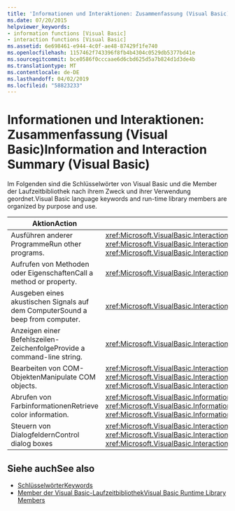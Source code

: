 ```yaml
---
title: 'Informationen und Interaktionen: Zusammenfassung (Visual Basic)'
ms.date: 07/20/2015
helpviewer_keywords:
- information functions [Visual Basic]
- interaction functions [Visual Basic]
ms.assetid: 6e698461-e944-4c0f-ae48-87429f1fe740
ms.openlocfilehash: 1157462f743396f8fb4b4304c0529db5377bd41e
ms.sourcegitcommit: bce0586f0cccaae6d6cbd625d5a7b824d1d3de4b
ms.translationtype: MT
ms.contentlocale: de-DE
ms.lasthandoff: 04/02/2019
ms.locfileid: "58823233"
---
```

# <a name="information-and-interaction-summary-visual-basic"></a><span data-ttu-id="fa2c3-102">Informationen und Interaktionen: Zusammenfassung (Visual Basic)</span><span class="sxs-lookup"><span data-stu-id="fa2c3-102">Information and Interaction Summary (Visual Basic)</span></span>
<span data-ttu-id="fa2c3-103">Im Folgenden sind die Schlüsselwörter von Visual Basic und die Member der Laufzeitbibliothek nach ihrem Zweck und ihrer Verwendung geordnet.</span><span class="sxs-lookup"><span data-stu-id="fa2c3-103">Visual Basic language keywords and run-time library members are organized by purpose and use.</span></span>  
  
|<span data-ttu-id="fa2c3-104">Aktion</span><span class="sxs-lookup"><span data-stu-id="fa2c3-104">Action</span></span>|<span data-ttu-id="fa2c3-105">Sprachelement</span><span class="sxs-lookup"><span data-stu-id="fa2c3-105">Language element</span></span>|  
|------------|----------------------|  
|<span data-ttu-id="fa2c3-106">Ausführen anderer Programme</span><span class="sxs-lookup"><span data-stu-id="fa2c3-106">Run other programs.</span></span>|<span data-ttu-id="fa2c3-107"><xref:Microsoft.VisualBasic.Interaction.AppActivate%2A>, <xref:Microsoft.VisualBasic.Interaction.Shell%2A></span><span class="sxs-lookup"><span data-stu-id="fa2c3-107"><xref:Microsoft.VisualBasic.Interaction.AppActivate%2A>, <xref:Microsoft.VisualBasic.Interaction.Shell%2A></span></span>|  
|<span data-ttu-id="fa2c3-108">Aufrufen von Methoden oder Eigenschaften</span><span class="sxs-lookup"><span data-stu-id="fa2c3-108">Call a method or property.</span></span>|<xref:Microsoft.VisualBasic.Interaction.CallByName%2A>|  
|<span data-ttu-id="fa2c3-109">Ausgeben eines akustischen Signals auf dem Computer</span><span class="sxs-lookup"><span data-stu-id="fa2c3-109">Sound a beep from computer.</span></span>|<xref:Microsoft.VisualBasic.Interaction.Beep%2A>|  
|<span data-ttu-id="fa2c3-110">Anzeigen einer Befehlszeilen-Zeichenfolge</span><span class="sxs-lookup"><span data-stu-id="fa2c3-110">Provide a command-line string.</span></span>|<xref:Microsoft.VisualBasic.Interaction.Command%2A>|  
|<span data-ttu-id="fa2c3-111">Bearbeiten von COM-Objekten</span><span class="sxs-lookup"><span data-stu-id="fa2c3-111">Manipulate COM objects.</span></span>|<span data-ttu-id="fa2c3-112"><xref:Microsoft.VisualBasic.Interaction.CreateObject%2A>, <xref:Microsoft.VisualBasic.Interaction.GetObject%2A></span><span class="sxs-lookup"><span data-stu-id="fa2c3-112"><xref:Microsoft.VisualBasic.Interaction.CreateObject%2A>, <xref:Microsoft.VisualBasic.Interaction.GetObject%2A></span></span>|  
|<span data-ttu-id="fa2c3-113">Abrufen von Farbinformationen</span><span class="sxs-lookup"><span data-stu-id="fa2c3-113">Retrieve color information.</span></span>|<span data-ttu-id="fa2c3-114"><xref:Microsoft.VisualBasic.Information.QBColor%2A>, <xref:Microsoft.VisualBasic.Information.RGB%2A></span><span class="sxs-lookup"><span data-stu-id="fa2c3-114"><xref:Microsoft.VisualBasic.Information.QBColor%2A>, <xref:Microsoft.VisualBasic.Information.RGB%2A></span></span>|  
|<span data-ttu-id="fa2c3-115">Steuern von Dialogfeldern</span><span class="sxs-lookup"><span data-stu-id="fa2c3-115">Control dialog boxes</span></span>|<span data-ttu-id="fa2c3-116"><xref:Microsoft.VisualBasic.Interaction.InputBox%2A>, <xref:Microsoft.VisualBasic.Interaction.MsgBox%2A></span><span class="sxs-lookup"><span data-stu-id="fa2c3-116"><xref:Microsoft.VisualBasic.Interaction.InputBox%2A>, <xref:Microsoft.VisualBasic.Interaction.MsgBox%2A></span></span>|  
  
## <a name="see-also"></a><span data-ttu-id="fa2c3-117">Siehe auch</span><span class="sxs-lookup"><span data-stu-id="fa2c3-117">See also</span></span>

- [<span data-ttu-id="fa2c3-118">Schlüsselwörter</span><span class="sxs-lookup"><span data-stu-id="fa2c3-118">Keywords</span></span>](../../../visual-basic/language-reference/keywords/index.md)
- [<span data-ttu-id="fa2c3-119">Member der Visual Basic-Laufzeitbibliothek</span><span class="sxs-lookup"><span data-stu-id="fa2c3-119">Visual Basic Runtime Library Members</span></span>](../../../visual-basic/language-reference/runtime-library-members.md)
